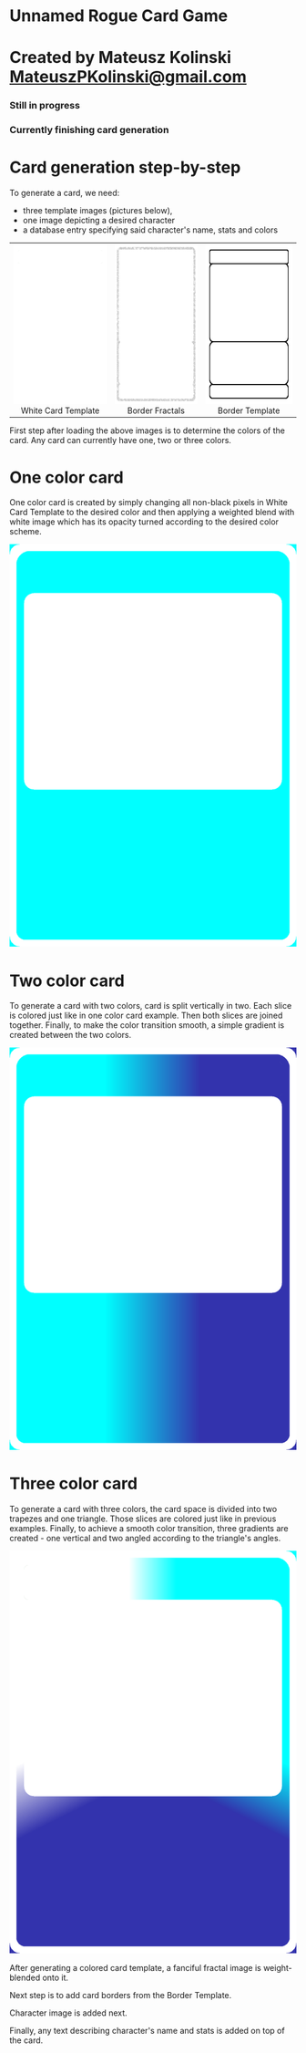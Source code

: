 # Unnamed Rogue Card Game
# Created by Mateusz Kolinski MateuszPKolinski@gmail.com

### Still in progress
### Currently finishing card generation

# Card generation step-by-step

To generate a card, we need:
- three template images (pictures below),
- one image depicting a desired character
- a database entry specifying said character's name, stats and colors

| | | |
|:-----------------------:|:-------------------------:|:-------------------------:|
| <img width="200" height="280" alt="White Template" src="https://raw.githubusercontent.com/MateuszKolinski/RogueProject/refs/heads/main/Templates/WhiteTemplate.png"> White Card Template |  <img width="200" height="280" alt="Sparks image" src="https://raw.githubusercontent.com/MateuszKolinski/RogueProject/refs/heads/main/Templates/Web.png"> Border Fractals | <img width="200" height="280" alt="Border Template" src="https://github.com/MateuszKolinski/RogueProject/blob/main/Templates/InnerBorderTemplate.png?raw=true"> Border Template |

First step after loading the above images is to determine the colors of the card. Any card can currently have one, two or three colors. 

# One color card

One color card is created by simply changing all non-black pixels in White Card Template to the desired color and then applying a weighted blend with white image which has its opacity turned according to the desired color scheme.

![One color example](assets/1color.png)

# Two color card

To generate a card with two colors, card is split vertically in two. Each slice is colored just like in one color card example. Then both slices are joined together. Finally, to make the color transition smooth, a simple gradient is created between the two colors.

![Two color example](assets/2color.png)

# Three color card

To generate a card with three colors, the card space is divided into two trapezes and one triangle. Those slices are colored just like in previous examples. Finally, to achieve a smooth color transition, three gradients are created - one vertical and two angled according to the triangle's angles. 

![Three color example](assets/3color.png)

After generating a colored card template, a fanciful fractal image is weight-blended onto it.

Next step is to add card borders from the Border Template.

Character image is added next. 

Finally, any text describing character's name and stats is added on top of the card.

